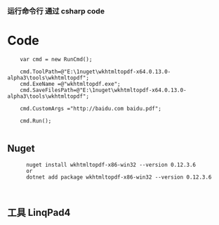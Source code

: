 ### 运行命令行 通过 csharp code

# Code

```
 	var cmd = new RunCmd();
	
	cmd.ToolPath=@"E:\1nuget\wkhtmltopdf-x64.0.13.0-alpha3\tools\wkhtmltopdf";
	cmd.ExeName =@"wkhtmltopdf.exe";	
	cmd.SaveFilesPath=@"E:\1nuget\wkhtmltopdf-x64.0.13.0-alpha3\tools\wkhtmltopdf";
	
	cmd.CustomArgs ="http://baidu.com baidu.pdf";
	
	cmd.Run();
	
```

## Nuget

```
      nuget install wkhtmltopdf-x86-win32 --version 0.12.3.6
      or
      dotnet add package wkhtmltopdf-x86-win32 --version 0.12.3.6
      
      
```

## 工具 LinqPad4
